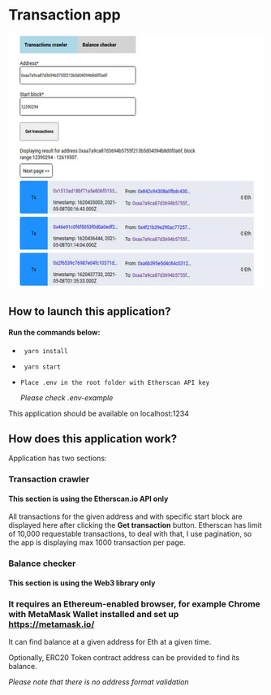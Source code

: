 # Transaction app

![screenshot](./ethereum-transaction.webp)

## How to launch this application?

#### Run the commands below:

- ` yarn install`

- ` yarn start`

- `Place .env in the root folder with Etherscan API key`

  _Please check .env-example_

This application should be available on localhost:1234

## How does this application work?

Application has two sections:

### Transaction crawler

#### This section is using the Etherscan.io API only

All transactions for the given address and with specific start block are displayed here after clicking the **Get transaction** button.
Etherscan has limit of 10,000 requestable transactions, to deal with that, I use pagination, so the app is displaying max 1000 transaction per page.

### Balance checker

#### This section is using the Web3 library only

### It requires an Ethereum-enabled browser, for example Chrome with MetaMask Wallet installed and set up https://metamask.io/

It can find balance at a given address for Eth at a given time.

Optionally, ERC20 Token contract address can be provided to find its balance.

_Please note that there is no address format validation_
